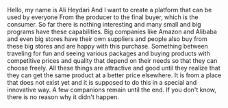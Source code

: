 Hello, my name is Ali Heydari
And I want to create a platform that can be used by everyone
From the producer to the final buyer, which is the consumer.
So far there is nothing interesting and many small and big programs have these capabilities.
Big companies like Amazon and Alibaba and even big stores have their own suppliers and people also buy from these big stores and are happy with this purchase.
Something between traveling for fun and seeing various packages and buying products with competitive prices and quality that depend on their needs so that they can choose freely.
All these things are attractive and good until they realize that they can get the same product at a better price elsewhere.
It is from a place that does not exist yet and it is supposed to do this in a special and innovative way.
A few companions remain until the end.
If you don't know, there is no reason why it didn't happen.

